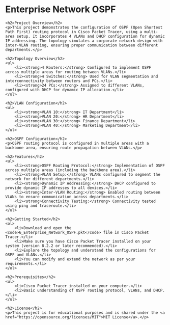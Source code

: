 <!DOCTYPE html>
<html lang="en">
<head>
    <meta charset="UTF-8">
    <meta name="viewport" content="width=device-width, initial-scale=1.0">
    <title>Enterprise Network OSPF - README</title>
</head>
<body>
    <h1>Enterprise Network OSPF</h1>
    
    <h2>Project Overview</h2>
    <p>This project demonstrates the configuration of OSPF (Open Shortest Path First) routing protocol in Cisco Packet Tracer, using a multi-area setup. It incorporates 4 VLANs and DHCP configuration for dynamic IP addressing. The topology simulates a corporate network design with inter-VLAN routing, ensuring proper communication between different departments.</p>
    
    <h2>Topology Overview</h2>
    <ul>
        <li><strong>4 Routers:</strong> Configured to implement OSPF across multiple areas for routing between VLANs.</li>
        <li><strong>4 Switches:</strong> Used for VLAN segmentation and interconnectivity between routers and PCs.</li>
        <li><strong>24 PCs:</strong> Assigned to different VLANs, configured with DHCP for dynamic IP allocation.</li>
    </ul>
    
    <h2>VLAN Configuration</h2>
    <ul>
        <li><strong>VLAN 10:</strong> IT Department</li>
        <li><strong>VLAN 20:</strong> HR Department</li>
        <li><strong>VLAN 30:</strong> Finance Department</li>
        <li><strong>VLAN 40:</strong> Marketing Department</li>
    </ul>
    
    <h2>OSPF Configuration</h2>
    <p>OSPF routing protocol is configured in multiple areas with a backbone area, ensuring route propagation between VLANs.</p>
    
    <h2>Features</h2>
    <ul>
        <li><strong>OSPF Routing Protocol:</strong> Implementation of OSPF across multiple areas (including the backbone area).</li>
        <li><strong>VLAN Setup:</strong> VLANs configured to segment the network for different departments.</li>
        <li><strong>Dynamic IP Addressing:</strong> DHCP configured to provide dynamic IP addresses to all devices.</li>
        <li><strong>Inter-VLAN Routing:</strong> Enabled routing between VLANs to ensure communication across departments.</li>
        <li><strong>Connectivity Testing:</strong> Connectivity tested using ping and traceroute.</li>
    </ul>
    
    <h2>Getting Started</h2>
    <ol>
        <li>Download and open the <code>6_Enterprise_Network_OSPF.pkt</code> file in Cisco Packet Tracer.</li>
        <li>Make sure you have Cisco Packet Tracer installed on your system (version 8.2.2 or later recommended).</li>
        <li>Explore the topology and understand the configurations for OSPF and VLANs.</li>
        <li>You can modify and extend the network as per your requirements.</li>
    </ol>
    
    <h2>Prerequisites</h2>
    <ul>
        <li>Cisco Packet Tracer installed on your computer.</li>
        <li>Basic understanding of OSPF routing protocol, VLANs, and DHCP.</li>
    </ul>
    
    <h2>License</h2>
    <p>This project is for educational purposes and is shared under the <a href="https://opensource.org/licenses/MIT">MIT License</a>.</p>
</body>
</html>
